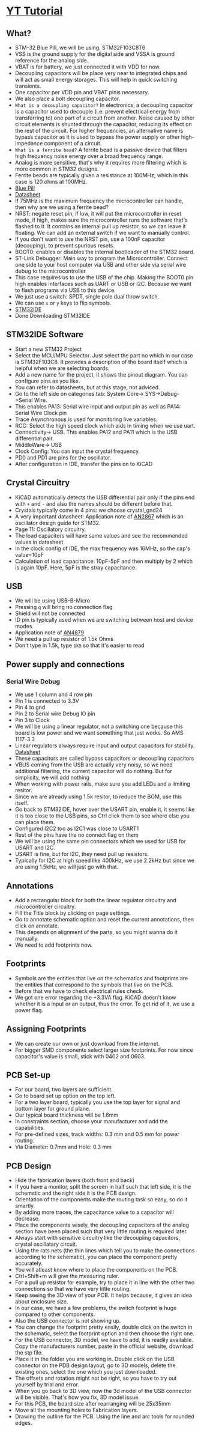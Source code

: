 # [YT Tutorial](https://www.youtube.com/watch?v=aVUqaB0IMh4&list=PLXSyc11qLa1b9VA7nw8-DiLRXVhZ2iUN2&index=5)
## What?
- STM-32 Blue Pill, we will be using. STM32F103C8T6
- VSS is the ground supply for the digital side and VSSA is ground reference for the analog side.
- VBAT is for battery, we just connected it with VDD for now.
- Decoupling capacitors will be place very near to integrated chips and will act as small energy storages. This will help in quick switching transients.
- One capacitor per VDD pin and VBAT pinis necessary.
- We also place a bolt decoupling capacitor.
- `What is a decoupling capacitor?` In electronics, a decoupling capacitor is a capacitor used to decouple (i.e. prevent electrical energy from transferring to) one part of a circuit from another. Noise caused by other circuit elements is shunted through the capacitor, reducing its effect on the rest of the circuit. For higher frequencies, an alternative name is bypass capacitor as it is used to bypass the power supply or other high-impedance component of a circuit.
- `What is a ferrite bead?` A ferrite bead is a passive device that filters high frequency noise energy over a broad frequency range.
- Analog is more sensitive, that's why it requires more filtering which is more common in STM32 designs.
- Ferrite beads are typically given a resistance at 100MHz, which in this case is 120 ohms at 100MHz.
- [Blue Pill](https://stm32-base.org/boards/STM32F103C8T6-Blue-Pill.html)
- [Datasheet](https://www.st.com/resource/en/datasheet/stm32f103c8.pdf)
- If 75MHz is the maximum frequency the microcontroller can handle, then why are we using a ferrite bead?
- NRST: negate reset pin, if low, it will put the microcontroller in reset mode, if high, makes sure the microcontroller runs the software that's flashed to it. It contains an internal pull up resistor, so we can leave it floating. We can add an external switch if we want to manually control.
- If you don't want to use the NRST pin, use a 100nF capacitor (decouping), to prevent spurious resets.
- BOOT0: enables or disables the internal bootloader of the STM32 board.
- ST-Link Debugger: Main way to program the Microcontroller. Connect one side to your host computer via USB and other side via serial wire debug to the microcontroller.
- This case requires us to use the USB of the chip. Making the BOOT0 pin high enables interfaces such as UART or USB or I2C. Because we want to flash programs via USB to this device.
- We just use a switch: SPDT, single pole dual throw switch.
- We can use `x` or `y` keys to flip symbols.
- [STM32IDE](https://www.st.com/en/development-tools/stm32cubeide.html)
- Done Downloading STM32IDE
## STM32IDE Software
- Start a new STM32 Project
- Select the MCU/MPU Selector. Just select the part no which in our case is STM32F103C8. It provides a description of the board itself which is helpful when we are selecting boards.
- Add a new name for the project, it shows the pinout diagram. You can configure pins as you like.
- You can refer to datasheets, but at this stage, not adviced.
- Go to the left side on categories tab: System Core-> SYS->Debug->Serial Wire.
- This enables PA13: Serial wire input and output pin as well as PA14: Serial Wire Clock pin
- Trace Asynchronous is used for monitoring live variables.
- RCC: Select the high speed clock which aids in timing when we use uart.
- Connectivity-> USB. This enables PA12 and PA11 which is the USB differential pair.
- MiddleWare-> USB
- Clock Config: You can input the crystal frequency.
- PD0 and PD1 are pins for the oscillator.
- After configuration in IDE, transfer the pins on to KiCAD
## Crystal Circuitry
- KiCAD automatically detects the USB differential pair only if the pins end with `+` and `-` and also the names should be different before that.
- Crystals typically come in 4 pins: we choose crystal_gnd24
- A very important datasheet: Application note of [AN2867](https://www.st.com/resource/en/application_note/an2867-guidelines-for-oscillator-design-on-stm8afals-and-stm32-mcusmpus-stmicroelectronics.pdf) which is an oscillator design guide for STM32.
- Page 11: Oscillatory circuitry.
- The load capacitors will have same values and see the recommended values in datasheet
- In the clock config of IDE, the max frequency was 16MHz, so the cap's value=10pF
- Calculation of load capacitance: 10pF-5pF and then multiply by 2 which is again 10pF. Here, 5pF is the stray capacitance.
## USB
- We will be using USB-B-Micro
- Pressing `q` will bring no connection flag
- Shield will not be connected
- ID pin is typically used when we are switching between host and device modes
- Application note of [AN4879](https://www.st.com/resource/en/application_note/an4879-introduction-to-usb-hardware-and-pcb-guidelines-using-stm32-mcus-stmicroelectronics.pdf)
- We need a pull up resistor of 1.5k Ohms
- Don't type in 1.5k, type `1k5` so that it's easier to read
## Power supply and connections
### Serial Wire Debug
- We use 1 column and 4 row pin
- Pin 1 is connected to 3.3V
- Pin 4 to gnd
- Pin 2 to Serial wire Debug IO pin
- Pin 3 to Clock
- We will be using a linear regulator, not a switching one because this board is low power and we want something that just works. So AMS 1117-3.3
- Linear regulators always require input and output capacitors for stability. [Datasheet](https://www.alldatasheet.com/datasheet-pdf/view/49118/ADMOS/AMS1117.html)
- These capacitors are called bypass capacitors or decoupling capacitors
- VBUS coming from the USB are actually very noisy, so we need additional filtering, the current capacitor will do nothing. But for simplicity, we will add nothing
- When working with power rails, make sure you add LEDs and a limiting resitor.
- Since we are already using 1.5k resitor, to reduce the BOM, use this itself.
- Go back to STM32IDE, hover over the USART pin, enable it, it seems like it is too close to the USB pins, so Ctrl click them to see where else you can place them.
- Configured I2C2 too as I2C1 was close to USART1
- Rest of the pins have the no connect flag on them
- We will be using the same pin connectors which we used for USB for USART and I2C.
- USART is fine, but for I2C, they need pull up resistors.
- Typically for I2C at high speed like 400kHz, we use 2.2kHz but since we are using 1.5kHz, we will just go with that.
## Annotations
- Add a rectangular block for both the linear regulator circuitry and microcontroller circuitry.
- Fill the Title block by clicking on page settings.
- Go to annotate schematic option and reset the current annotations, then click on annotate.
- This depends on alignment of the parts, so you might wanna do it manually.
- We need to add footprints now.
## Footprints
- Symbols are the entities that live on the schematics and footprints are the entities that correspond to the symbols that live on the PCB.
- Before that we have to check electrical rules check.
- We got one error regarding the +3.3VA flag. KiCAD doesn't know whether it is a input or an output, thus the error. To get rid of it, we use a power flag.
## Assigning Footprints
- We can create our own or just download from the internet.
- For bigger SMD components select larger size footprints. For now since capacitor's value is small, stick with 0402 and 0603.
## PCB Set-up
- For our board, two layers are sufficient.
- Go to board set up option on the top left.
- For a two layer board, typically you use the top layer for signal and bottom layer for ground plane.
- Our typical board thickness will be 1.6mm
- In constraints section, choose your manufacturer and add the capabilities.
- For pre-defined sizes, track widths: 0.3 mm and 0.5 mm for power routing.
- Via Diameter: 0.7mm and Hole: 0.3 mm
## PCB Design
- Hide the fabrication layers (both front and back)
- If you have a monitor, split the screen in half such that left side, it is the schematic and the right side it is the PCB design.
- Orientation of the components make the routing task so easy, so do it smartly.
- By adding more traces, the capacitance value to a capacitor will decrease.
- Place the components wisely, the decoupling capacitors of the analog section have been placed such that very little routing is required later.
- Always start with sensitive circuitry like the decoupling capacitors, crystal oscillatary circuit.
- Using the rats nets (the thin lines which tell you to make the connections according to the schematic), you can place the component pretty accurately.
- You will atleast know where to place the components on the PCB.
- Ctrl+Shift+m will give the measuring ruler.
- For a pull up resistor for example, try to place it in line with the other two connections so that we have very little routing.
- Keep seeing the 3D view of your PCB. It helps because, it gives an idea about enclosure size.
- In our case, we have a few problems, the switch footprint is huge compared to other components.
- Also the USB connector is not showing up.
- You can change the footprint pretty easily, double click on the switch in the schematic, select the footprint option and then choose the right one.
- For the USB connector, 3D model, we have to add, it is readily available. Copy the manufacturers number, paste in the official website, download the stp file.
- Place it in the folder you are working in. Double click on the USB connector on the PDB design layout, go to 3D models, delete the existing ones, select the one which you just downloaded.
- The offsets and rotation might not be right, so you have to try out yourself by trial and error.
- When you go back to 3D view, now the 3d model of the USB connector will be visible. That's how you fix, 3D model issue.
- For this PCB, the board size after rearranging will be 25x35mm
- Move all the mounting holes to Fabrication layers.
- Drawing the outline for the PCB. Using the line and arc tools for rounded edges.
